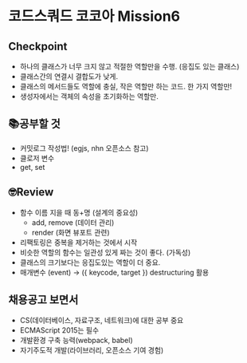# 코드스쿼드 코코아 Mission6
## Checkpoint
- 하나의 클래스가 너무 크지 않고 적절한 역할만을 수행.
 (응집도 있는 클래스)
- 클래스간의 연결시 결합도가 낮게.
- 클래스의 메서드들도 역할에 충실, 작은 역할만 하는 코드. 한 가지 역할만!
- 생성자에서는 객체의 속성을 초기화하는 역할만.

## 📚공부할 것
- 커밋로그 작성법! (egjs, nhn 오픈소스 참고)
- 클로저 변수
- get, set

## 🤓Review
- 함수 이름 지을 때 동+명 (설계의 중요성)
    - add, remove (데이터 관리)
    - render (화면 뷰포트 관련)
- 리팩토링은 중복을 제거하는 것에서 시작
- 비슷한 역할의 함수는 일관성 있게 짜는 것이 좋다. (가독성)
- 클래스의 크기보다는 응집도있는 역할이 더 중요.
- 매개변수 (event) → ({ keycode, target }) destructuring 활용


## 채용공고 보면서
- CS(데이터베이스, 자료구조, 네트워크)에 대한 공부 중요
- ECMAScript 2015는 필수
- 개발환경 구축 능력(webpack, babel)
- 자기주도적 개발(라이브러리, 오픈소스 기여 경험)
  